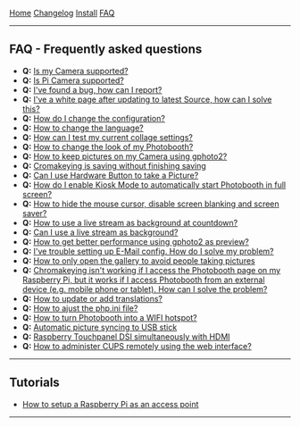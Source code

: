 

<a href="https://photoboothproject.github.io" class="button hidden">Home</a>
<a href="https://photoboothproject.github.io/Changelog" class="button hidden">Changelog</a>
<a href="https://photoboothproject.github.io/INSTALL" class="button hidden">Install</a>
<a href="https://photoboothproject.github.io/FAQ_MENU" class="button hidden">FAQ</a>

---

## FAQ - Frequently asked questions

* **Q:** [Is my Camera supported?](FAQ#is-my-camera-supported)
* **Q:** [Is Pi Camera supported?](FAQ#is-pi-camera-supported)
* **Q:** [I've found a bug, how can I report?](FAQ#ive-a-white-page-after-updating-to-latest-source-how-can-i-solve-this)
* **Q:** [I've a white page after updating to latest Source, how can I solve this?](FAQ#ive-a-white-page-after-updating-to-latest-source-how-can-i-solve-this)
* **Q:** [How do I change the configuration?](FAQ#how-do-i-change-the-configuration)
* **Q:** [How to change the language?](FAQ#how-do-i-change-the-configuration)
* **Q:** [How can I test my current collage settings?](FAQ#how-can-i-test-my-current-collage-settings)
* **Q:** [How to change the look of my Photobooth?](FAQ#how-to-change-the-look-of-my-photobooth)
* **Q:** [How to keep pictures on my Camera using gphoto2?](FAQ#how-to-keep-pictures-on-my-camera-using-gphoto2)
* **Q:** [Cromakeying is saving without finishing saving](FAQ#cromakeying-is-saving-without-finishing-saving)
* **Q:** [Can I use Hardware Button to take a Picture?](FAQ#can-i-use-hardware-button-to-take-a-picture)
* **Q:** [How do I enable Kiosk Mode to automatically start Photobooth in full screen?](FAQ#how-do-i-enable-kiosk-mode-to-automatically-start-photobooth-in-full-screen)
* **Q:** [How to hide the mouse cursor, disable screen blanking and screen saver?](FAQ#how-to-hide-the-mouse-cursor-disable-screen-blanking-and-screen-saver)
* **Q:** [How to use a live stream as background at countdown?](FAQ#how-to-use-a-live-stream-as-background-at-countdown)
* **Q:** [Can I use a live stream as background?](FAQ#can-i-use-a-live-stream-as-background)
* **Q:** [How to get better performance using gphoto2 as preview?](FAQ#how-to-get-better-performance-using-gphoto2-as-preview)
* **Q:** [I've trouble setting up E-Mail config. How do I solve my problem?](FAQ#ive-trouble-setting-up-e-mail-config-how-do-i-solve-my-problem)
* **Q:** [How to only open the gallery to avoid people taking pictures](FAQ#how-to-only-open-the-gallery-to-avoid-people-taking-pictures)
* **Q:** [Chromakeying isn't working if I access the Photobooth page on my Raspberry Pi, but it works if I access Photobooth from an external device (e.g. mobile phone or tablet). How can I solve the problem?](FAQ#chromakeying-isnt-working-if-i-access-the-photobooth-page-on-my-raspberry-pi-but-it-works-if-i-access-photobooth-from-an-external-device-eg-mobile-phone-or-tablet-how-can-i-solve-the-problem)
* **Q:** [How to update or add translations?](FAQ#how-to-update-or-add-translations)
* **Q:** [How to ajust the php.ini file?](FAQ#how-to-ajust-the-phpini-file)
* **Q:** [How to turn Photobooth into a WIFI hotspot?](FAQ#turn-photobooth-into-a-wifi-hotspot)
* **Q:** [Automatic picture syncing to USB stick](FAQ#automatic-picture-syncing-to-usb-stick)
* **Q:** [Raspberry Touchpanel DSI simultaneously with HDMI](FAQ#raspberry-touchpanel-dsi-simultaneously-with-hdmi)
* **Q:** [How to administer CUPS remotely using the web interface?](FAQ#how-to-administer-cups-remotely-using-the-web-interface)

---

## Tutorials

* [How to setup a Raspberry Pi as an access point](RPi-as-access-point)

---
